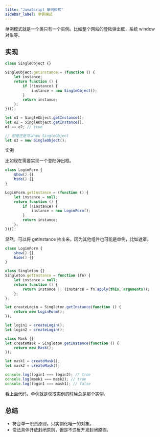 ```yaml
---
title: "JavaScript 单例模式"
sidebar_label: 单例模式
---
```


单例模式就是一个类只有一个实例。比如整个网站的登陆弹出框，系统 window 对象等。

## 实现

```javascript
class SingleObject {}

SingleObject.getInstance = (function () {
    let instance;
    return function () {
        if (!instance) {
            instance = new SingleObject();
        }
        return instance;
    };
})();

let o1 = SingleObject.getInstance();
let o2 = SingleObject.getInstance();
o1 == o2; // true

// 但是还是可以new SingleObject
let o3 = new SingleObject();
```

实例

比如现在需要实现一个登陆弹出框。

```javascript
class LoginForm {
    show() {}
    hide() {}
}

LoginForm.getInstance = (function () {
    let instance = null;
    return function () {
        if (!instance) {
            instance = new LoginForm();
        }
        return instance;
    };
})();
```

显然，可以将 getInstance 抽出来，因为其他组件也可能是单例，比如遮罩。

```javascript
class LoginForm {
    show() {}
    hide() {}
}

class Singleton {}
Singleton.getInstance = function (fn) {
    let instance = null;
    return function () {
        return instance || (instance = fn.apply(this, arguments));
    };
};

let createLogin = Singleton.getInstance(function () {
    return new LoginForm();
});

let login1 = createLogin();
let login2 = createLogin();

class Mask {}
let createMask = Singleton.getInstance(function () {
    return new Mask();
});

let mask1 = createMask();
let mask2 = createMask();

console.log(login1 === login2); // true
console.log(mask1 === mask2); // true
console.log(login1 === mask1); // false
```

看上面代码，单例就是获取实例的时候总是那个实例。

## 总结

-   符合单一职责原则，只实例化唯一的对象。
-   没法具体开放封闭原则，但是不违反开发封闭原则。
